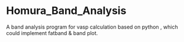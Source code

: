 # Homura_Band_Analysis
A band analysis program for vasp calculation based on python , which could implement fatband &amp; band plot.

